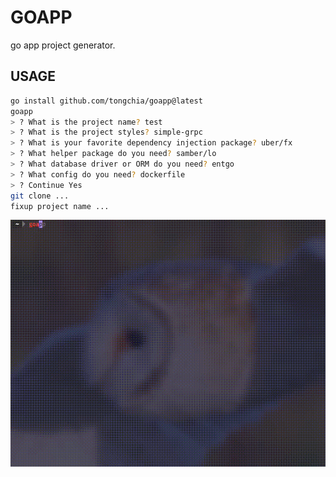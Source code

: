 GOAPP
===

go app project generator.

USAGE
---
```bash
go install github.com/tongchia/goapp@latest
goapp
> ? What is the project name? test
> ? What is the project styles? simple-grpc
> ? What is your favorite dependency injection package? uber/fx
> ? What helper package do you need? samber/lo
> ? What database driver or ORM do you need? entgo
> ? What config do you need? dockerfile
> ? Continue Yes
git clone ...
fixup project name ...
```

![example.gif](example.gif)
